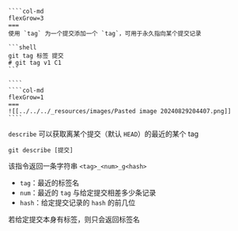 `````col
````col-md
flexGrow=3
===
使用 `tag` 为一个提交添加一个 `tag`，可用于永久指向某个提交记录

```shell
git tag 标签 提交
# git tag v1 C1
```

````
````col-md
flexGrow=1
===
![[../../../_resources/images/Pasted image 20240829204407.png]]
````
`````
`describe` 可以获取离某个提交（默认 `HEAD`）的最近的某个 tag

```shell
git describe [提交]
```

该指令返回一条字符串 `<tag>_<num>_g<hash>`
- `tag`：最近的标签名
- `num`：最近的 `tag` 与给定提交相差多少条记录
- `hash`：给定提交记录的 `hash` 的前几位

若给定提交本身有标签，则只会返回标签名